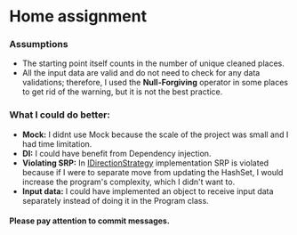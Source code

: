 # Home assignment
### Assumptions
  - The starting point itself counts in the number of unique cleaned places.
  - All the input data are valid and do not need to check for any data validations; therefore, I used the **Null-Forgiving** operator in some places to get rid of the warning, but it is not the best practice.
### What I could do better:
  - **Mock:** I didnt use Mock because the scale of the project was small and I had time limitation.
  - **DI:** I could have benefit from Dependency injection.
  - **Violating SRP:** In [IDirectionStrategy](https://github.com/Farnam88/cint-assignment/blob/0ac226237990091be9435bde250b4aacee784738/CintAssignment.Core/Services/IDirectionStrategy.cs) implementation SRP is violated because if I were to separate move from updating the HashSet, I would increase the program's complexity, which I didn't want to.
  - **Input data:** I could have implemented an object to receive input data separately instead of doing it in the Program class. 
#### Please pay attention to commit messages.
